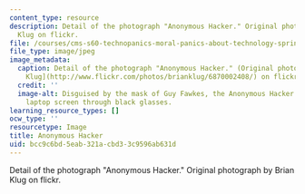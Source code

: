 ```yaml
---
content_type: resource
description: Detail of the photograph "Anonymous Hacker." Original photograph by Brian
  Klug on flickr.
file: /courses/cms-s60-technopanics-moral-panics-about-technology-spring-2013/bcc9c6bd5eab321acbd33c9596ab631d_CMS-S60s13.jpg
file_type: image/jpeg
image_metadata:
  caption: Detail of the photograph "Anonymous Hacker." (Original photograph by [Brian
    Klug](http://www.flickr.com/photos/brianklug/6870002408/) on flickr.)
  credit: ''
  image-alt: Disguised by the mask of Guy Fawkes, the Anonymous Hacker peers at his
    laptop screen through black glasses.
learning_resource_types: []
ocw_type: ''
resourcetype: Image
title: Anonymous Hacker
uid: bcc9c6bd-5eab-321a-cbd3-3c9596ab631d
---
```

Detail of the photograph "Anonymous Hacker." Original photograph by Brian Klug on flickr.

